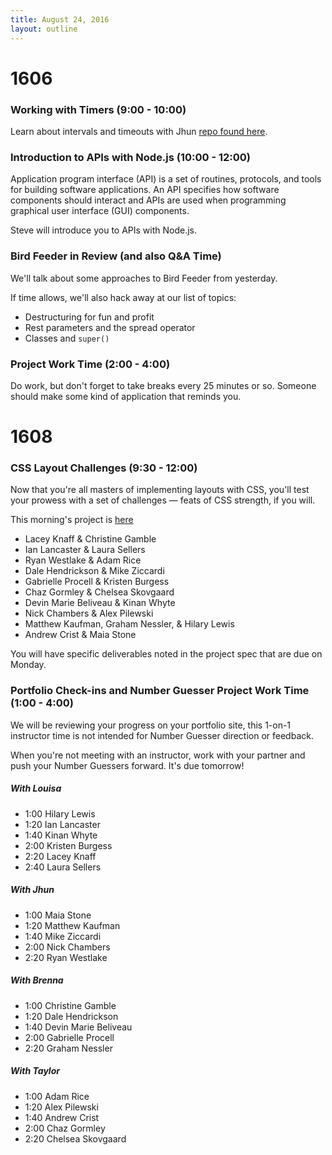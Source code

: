 ```yaml
---
title: August 24, 2016
layout: outline
---
```


# 1606

### Working with Timers (9:00 - 10:00)

Learn about intervals and timeouts with Jhun
[repo found here](https://github.com/turingschool-examples/countdown).
  

### Introduction to APIs with Node.js (10:00 - 12:00)

Application program interface (API) is a set of routines, protocols, and tools for building software applications. An API specifies how software components should interact and APIs are used when programming graphical user interface (GUI) components.

Steve will introduce you to APIs with Node.js.

### Bird Feeder in Review (and also Q&A Time)

We'll talk about some approaches to Bird Feeder from yesterday.

If time allows, we'll also hack away at our list of topics:

- Destructuring for fun and profit
- Rest parameters and the spread operator
- Classes and `super()`

### Project Work Time (2:00 - 4:00)

Do work, but don't forget to take breaks every 25 minutes or so. Someone should make some kind of application that reminds you.

# 1608

### CSS Layout Challenges (9:30 - 12:00)

Now that you're all masters of implementing layouts with CSS, you'll test your prowess with a set of challenges — feats of CSS strength, if you will.

This morning's project is [here](https://github.com/turingschool-examples/css-layout-challenges)

* Lacey Knaff & Christine Gamble
* Ian Lancaster & Laura Sellers
* Ryan Westlake & Adam Rice
* Dale Hendrickson & Mike Ziccardi
* Gabrielle Procell & Kristen Burgess
* Chaz Gormley & Chelsea Skovgaard
* Devin Marie Beliveau & Kinan Whyte
* Nick Chambers & Alex Pilewski
* Matthew Kaufman, Graham Nessler, & Hilary Lewis
* Andrew Crist & Maia Stone

You will have specific deliverables noted in the project spec that are due on Monday.

### Portfolio Check-ins and Number Guesser Project Work Time (1:00 - 4:00)

We will be reviewing your progress on your portfolio site, this 1-on-1 instructor time is not intended for Number Guesser direction or feedback.

When you're not meeting with an instructor, work with your partner and push your Number Guessers forward. It's due tomorrow!

##### With Louisa

* 1:00 Hilary Lewis
* 1:20 Ian Lancaster
* 1:40 Kinan Whyte
* 2:00 Kristen Burgess
* 2:20 Lacey Knaff
* 2:40 Laura Sellers

##### With Jhun

* 1:00 Maia Stone
* 1:20 Matthew Kaufman
* 1:40 Mike Ziccardi
* 2:00 Nick Chambers
* 2:20 Ryan Westlake

##### With Brenna

* 1:00 Christine Gamble
* 1:20 Dale Hendrickson
* 1:40 Devin Marie Beliveau
* 2:00 Gabrielle Procell
* 2:20 Graham Nessler

##### With Taylor

* 1:00 Adam Rice
* 1:20 Alex Pilewski
* 1:40 Andrew Crist
* 2:00 Chaz Gormley
* 2:20 Chelsea Skovgaard
